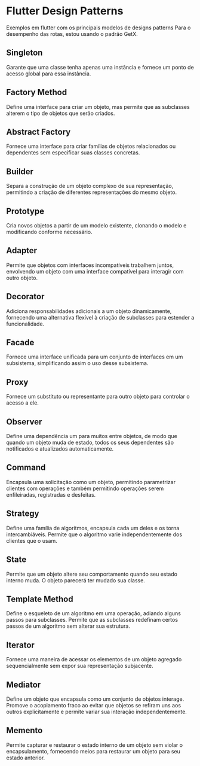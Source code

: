 # Flutter Design Patterns
 Exemplos em flutter com os principais modelos de designs patterns
 Para o desempenho das rotas, estou usando o padrão GetX.

## Singleton 
Garante que uma classe tenha apenas uma instância e fornece um ponto de acesso global para essa instância.

## Factory Method
Define uma interface para criar um objeto, mas permite que as subclasses alterem o tipo de objetos que serão criados.

## Abstract Factory
Fornece uma interface para criar famílias de objetos relacionados ou dependentes sem especificar suas classes concretas.

## Builder
Separa a construção de um objeto complexo de sua representação, permitindo a criação de diferentes representações do mesmo objeto.

## Prototype
Cria novos objetos a partir de um modelo existente, clonando o modelo e modificando conforme necessário.

## Adapter
Permite que objetos com interfaces incompatíveis trabalhem juntos, envolvendo um objeto com uma interface compatível para interagir com outro objeto.

## Decorator
Adiciona responsabilidades adicionais a um objeto dinamicamente, fornecendo uma alternativa flexível à criação de subclasses para estender a funcionalidade.

## Facade
Fornece uma interface unificada para um conjunto de interfaces em um subsistema, simplificando assim o uso desse subsistema.

## Proxy
Fornece um substituto ou representante para outro objeto para controlar o acesso a ele.

## Observer
Define uma dependência um para muitos entre objetos, de modo que quando um objeto muda de estado, todos os seus dependentes são notificados e atualizados automaticamente.

## Command
Encapsula uma solicitação como um objeto, permitindo parametrizar clientes com operações e também permitindo operações serem enfileiradas, registradas e desfeitas.

## Strategy
Define uma família de algoritmos, encapsula cada um deles e os torna intercambiáveis. Permite que o algoritmo varie independentemente dos clientes que o usam.

## State
Permite que um objeto altere seu comportamento quando seu estado interno muda. O objeto parecerá ter mudado sua classe.

## Template Method
Define o esqueleto de um algoritmo em uma operação, adiando alguns passos para subclasses. Permite que as subclasses redefinam certos passos de um algoritmo sem alterar sua estrutura.

## Iterator
Fornece uma maneira de acessar os elementos de um objeto agregado sequencialmente sem expor sua representação subjacente.

## Mediator
Define um objeto que encapsula como um conjunto de objetos interage. Promove o acoplamento fraco ao evitar que objetos se refiram uns aos outros explicitamente e permite variar sua interação independentemente.

## Memento
Permite capturar e restaurar o estado interno de um objeto sem violar o encapsulamento, fornecendo meios para restaurar um objeto para seu estado anterior.
